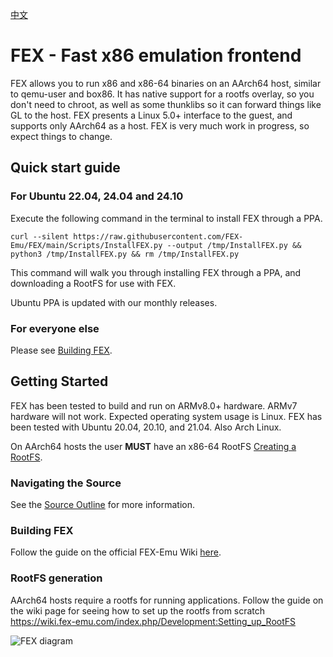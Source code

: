 [中文](https://github.com/FEX-Emu/FEX/blob/main/docs/Readme_CN.md)
# FEX - Fast x86 emulation frontend
FEX allows you to run x86 and x86-64 binaries on an AArch64 host, similar to qemu-user and box86.
It has native support for a rootfs overlay, so you don't need to chroot, as well as some thunklibs so it can forward things like GL to the host.
FEX presents a Linux 5.0+ interface to the guest, and supports only AArch64 as a host.
FEX is very much work in progress, so expect things to change.


## Quick start guide
### For Ubuntu 22.04, 24.04 and 24.10
Execute the following command in the terminal to install FEX through a PPA.

`curl --silent https://raw.githubusercontent.com/FEX-Emu/FEX/main/Scripts/InstallFEX.py --output /tmp/InstallFEX.py && python3 /tmp/InstallFEX.py && rm /tmp/InstallFEX.py`

This command will walk you through installing FEX through a PPA, and downloading a RootFS for use with FEX.

Ubuntu PPA is updated with our monthly releases.

### For everyone else
Please see [Building FEX](#building-fex).

## Getting Started
FEX has been tested to build and run on ARMv8.0+ hardware.
ARMv7 hardware will not work.
Expected operating system usage is Linux. FEX has been tested with Ubuntu 20.04, 20.10, and 21.04. Also Arch Linux.

On AArch64 hosts the user **MUST** have an x86-64 RootFS [Creating a RootFS](#RootFS-Generation).

### Navigating the Source
See the [Source Outline](docs/SourceOutline.md) for more information.

### Building FEX
Follow the guide on the official FEX-Emu Wiki [here](https://wiki.fex-emu.com/index.php/Development:Setting_up_FEX).

### RootFS generation
AArch64 hosts require a rootfs for running applications.
Follow the guide on the wiki page for seeing how to set up the rootfs from scratch
https://wiki.fex-emu.com/index.php/Development:Setting_up_RootFS

![FEX diagram](docs/Diagram.svg)
